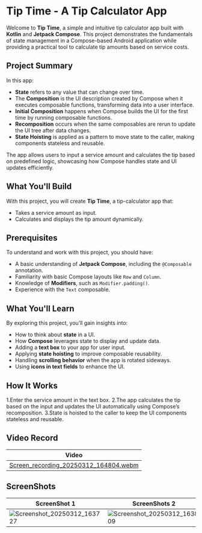 # Tip Time - A Tip Calculator App

Welcome to **Tip Time**, a simple and intuitive tip calculator app built with **Kotlin** and **Jetpack Compose**. This project demonstrates the fundamentals of state management in a Compose-based Android application while providing a practical tool to calculate tip amounts based on service costs.

## Project Summary

In this app:
- **State** refers to any value that can change over time.
- The **Composition** is the UI description created by Compose when it executes composable functions, transforming data into a user interface.
- **Initial Composition** happens when Compose builds the UI for the first time by running composable functions.
- **Recomposition** occurs when the same composables are rerun to update the UI tree after data changes.
- **State Hoisting** is applied as a pattern to move state to the caller, making components stateless and reusable.

The app allows users to input a service amount and calculates the tip based on predefined logic, showcasing how Compose handles state and UI updates efficiently.

## What You'll Build

With this project, you will create **Tip Time**, a tip-calculator app that:
- Takes a service amount as input.
- Calculates and displays the tip amount dynamically.

## Prerequisites

To understand and work with this project, you should have:
- A basic understanding of **Jetpack Compose**, including the `@Composable` annotation.
- Familiarity with basic Compose layouts like `Row` and `Column`.
- Knowledge of **Modifiers**, such as `Modifier.padding()`.
- Experience with the `Text` composable.

## What You'll Learn

By exploring this project, you’ll gain insights into:
- How to think about **state** in a UI.
- How **Compose** leverages state to display and update data.
- Adding a **text box** to your app for user input.
- Applying **state hoisting** to improve composable reusability.
- Handling **scrolling behavior** when the app is rotated sideways.
- Using **icons in text fields** to enhance the UI.

## How It Works
1.Enter the service amount in the text box.
2.The app calculates the tip based on the input and updates the UI automatically using Compose’s recomposition.
3.State is hoisted to the caller to keep the UI components stateless and reusable.


## Video Record
| Video             |
|-------------------|
| [Screen_recording_20250312_164804.webm](Screen_recording_20250312_164804.webm) |

## ScreenShots
| ScreenShot 1 | ScreenShots 2 | ScreenShots 3 |
|-------------------|-------------------|-------------------|
| ![Screenshot_20250312_163727](https://github.com/user-attachments/assets/1986466b-9f18-4d44-8050-e574fec6e3b4) | ![Screenshot_20250312_163809](https://github.com/user-attachments/assets/3ac84a0a-d464-441d-9da1-e1f6d3499dbe) | ![Screenshot_20250312_163844](https://github.com/user-attachments/assets/0ef56073-d9bf-47f0-b76d-4a69d4fd6470) |


